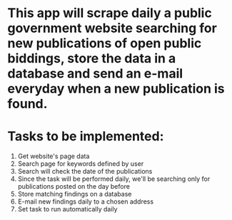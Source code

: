 # This app will scrape daily a public government website searching for new publications of open public biddings, store the data in a database and send an e-mail everyday when a new publication is found.

# Tasks to be implemented:

1. Get website's page data
2. Search page for keywords defined by user
3. Search will check the date of the publications
4. Since the task will be performed daily, we'll be searching only for publications posted on the day before
5. Store matching findings on a database
6. E-mail new findings daily to a chosen address
7. Set task to run automatically daily